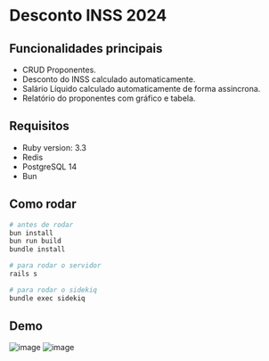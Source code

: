# Desconto INSS 2024

## Funcionalidades principais

- CRUD Proponentes.
- Desconto do INSS calculado automaticamente.
- Salário Líquido calculado automaticamente de forma assincrona.
- Relatório do proponentes com gráfico e tabela.

## Requisitos

- Ruby version: 3.3
- Redis
- PostgreSQL 14
- Bun

## Como rodar

```bash
# antes de rodar
bun install
bun run build
bundle install

# para rodar o servidor
rails s

# para rodar o sidekiq
bundle exec sidekiq
```

## Demo

![image](https://github.com/parkournick3/desconto-inss/assets/131922314/15fdfdce-97bb-4b01-b392-dd1d509d3050)
![image](https://github.com/parkournick3/desconto-inss/assets/131922314/89f89d34-431f-48e0-af20-8dc497051d01)
